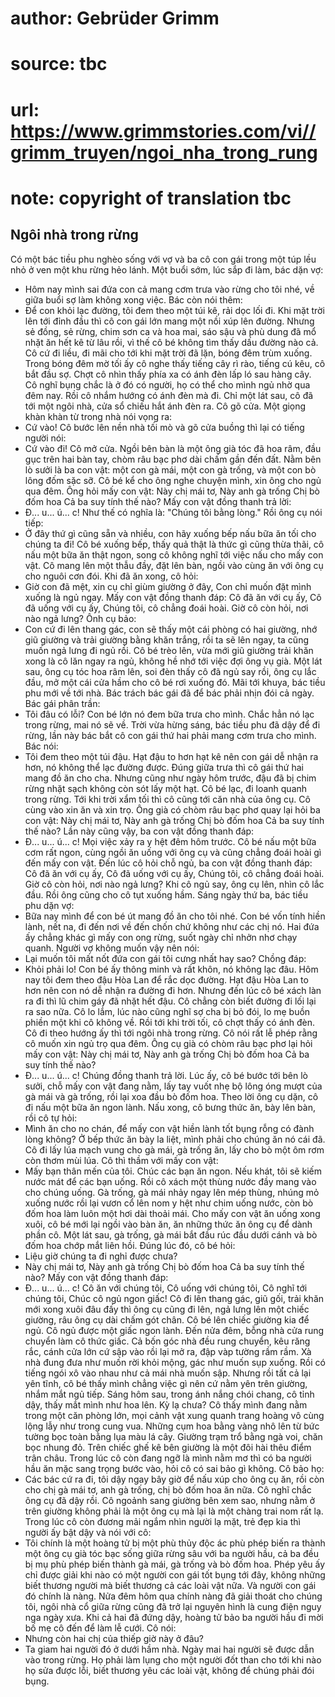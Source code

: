 # author: Gebrüder Grimm
# source: tbc
# url: https://www.grimmstories.com/vi//grimm_truyen/ngoi_nha_trong_rung
# note: copyright of translation tbc

## Ngôi nhà trong rừng 

Có một bác tiều phu nghèo sống với vợ và ba cô con gái trong một túp lều
nhỏ ở ven một khu rừng hẻo lánh. Một buổi sớm, lúc sắp đi làm, bác dặn
vợ:
- Hôm nay mình sai đứa con cả mang cơm trưa vào rừng cho tôi nhé, về
giữa buổi sợ làm không xong việc.
Bác còn nói thêm:
- Để con khỏi lạc đường, tôi đem theo một túi kê, rải dọc lối đi.
Khi mặt trời lên tới đỉnh đầu thì cô con gái lớn mang một nồi xúp lên
đường. Nhưng sẻ đồng, sẻ rừng, chim sơn ca và hoa mai, sáo sậu và phù
dung đã mổ nhặt ăn hết kê từ lâu rồi, vì thế cô bé không tìm thấy dấu
đường nào cả.
Cô cứ đi liều, đi mãi cho tới khi mặt trời đã lặn, bóng đêm trùm xuống.
Trong bóng đêm mờ tối ấy cô nghe thấy tiếng cây rì rào, tiếng cú kêu, cô
bắt đầu sợ. Chợt cô nhìn thấy phía xa có ánh đèn lấp ló sau hàng cây. Cô
nghĩ bụng chắc là ở đó có người, họ có thể cho mình ngủ nhờ qua đêm nay.
Rồi cô nhắm hướng có ánh đèn mà đi. Chỉ một lát sau, cô đã tới một ngôi
nhà, cửa sổ chiếu hắt ánh đèn ra. Cô gõ cửa. Một giọng khàn khàn từ
trong nhà nói vọng ra:
- Cứ vào!
Cô bước lên nền nhà tối mò và gõ cửa buồng thì lại có tiếng người nói:
- Cứ vào đi!
Cô mở cửa. Ngồi bên bàn là một ông già tóc đã hoa râm, đầu gục trên hai
bàn tay, chòm râu bạc phơ dài chấm gần đến đất. Nằm bên lò sưởi là ba
con vật: một con gà mái, một con gà trống, và một con bò lông đốm sặc
sỡ. Cô bé kể cho ông nghe chuyện mình, xin ông cho ngủ qua đêm. Ông hỏi
mấy con vật:
Này chị mái tơ,
Này anh gà trống
Chị bò đốm hoa
Cả ba suy tính thế nào?
Mấy con vật đồng thanh trả lời:
- Đ... u... ú... c!
Như thế có nghĩa là: "Chúng tôi bằng lòng."
Rồi ông cụ nói tiếp:
- Ở đây thứ gì cũng sẵn và nhiều, con hãy xuống bếp nấu bữa ăn tối cho
chúng ta đi!
Cô bé xuống bếp, thấy quả thật là thức gì cũng thừa thãi, cô nấu một bữa
ăn thật ngon, song cô không nghĩ tới việc nấu cho mấy con vật. Cô mang
lên một thẫu đầy, đặt lên bàn, ngồi vào cùng ăn với ông cụ cho nguôi cơn
đói. Khi đã ăn xong, cô hỏi:
- Giờ con đã mệt, xin cụ chỉ giùm giường ở đây, Con chỉ muốn đặt mình
xuống là ngủ ngay.
Mấy con vật đồng thanh đáp:
Cô đã ăn với cụ ấy,
Cô đã uống với cụ ấy,
Chúng tôi, cô chẳng đoái hoài.
Giờ cô còn hỏi, nơi nào ngả lưng?
Ônh cụ bảo:
- Con cứ đi lên thang gác, con sẽ thấy một cái phòng có hai giường, nhớ
giũ giường và trải giường bằng khăn trắng, rồi ta sẽ lên ngay, ta cũng
muốn ngả lưng đi ngủ rồi.
Cô bé trèo lên, vừa mới giũ giường trải khăn xong là cô lăn ngay ra ngủ,
không hề nhớ tới việc đợi ông vụ già.
Một lát sau, ông cụ tóc hoa râm lên, soi đèn thấy cô đã ngủ say rồi, ông
cụ lắc đầu, mở một cái cửa hầm cho cô bé rơi xuống đó.
Mãi tới khuya, bác tiều phu mới về tới nhà. Bác trách bác gái đã để bác
phải nhịn đói cả ngày.
Bác gái phân trần:
- Tôi đâu có lỗi? Con bé lớn nó đem bữa trưa cho mình. Chắc hẳn nó lạc
trong rừng, mai nó sẽ về.
Trời vừa hừng sáng, bác tiều phu đã dậy để đi rừng, lần này bác bắt cô
con gái thứ hai phải mang cơm trưa cho mình. Bác nói:
- Tôi đem theo một túi đậu. Hạt đậu to hơn hạt kê nên con gái dễ nhận ra
hơn, nó không thể lạc đường được.
Đúng giữa trưa thì cô gái thứ hai mang đồ ăn cho cha. Nhưng cũng như
ngày hôm trước, đậu đã bị chim rừng nhặt sạch không còn sót lấy một hạt.
Cô bé lạc, đi loanh quanh trong rừng. Tới khi trời xẩm tối thì cô cũng
tới căn nhà của ông cụ. Cô cùng vào xin ăn và xin trọ. Ông già có chòm
râu bạc phơ quay lại hỏi ba con vật:
Này chị mái tơ,
Này anh gà trống
Chị bò đốm hoa
Cả ba suy tính thế nào?
Lần này cũng vậy, ba con vật đồng thanh đáp:
- Đ... u... ú... c!
Mọi việc xảy ra y hệt đêm hôm trước. Cô bé nấu một bữa cơm rất ngon,
cùng ngồi ăn uống với ông cụ và cũng chẳng đoái hoài gì đến mấy con vật.
Đến lúc cô hỏi chỗ ngủ, ba con vật đồng thanh đáp:
Cô đã ăn với cụ ấy,
Cô đã uống với cụ ấy,
Chúng tôi, cô chẳng đoái hoài.
Giờ cô còn hỏi, nơi nào ngả lưng?
Khi cô ngủ say, ông cụ lên, nhìn cô lắc đầu. Rồi ông cũng cho cô tụt
xuống hầm.
Sáng ngày thứ ba, bác tiều phu dặn vợ:
- Bữa nay mình để con bé út mang đồ ăn cho tôi nhé. Con bé vốn tính hiền
lành, nết na, đi đến nơi về đến chốn chứ không như các chị nó. Hai đứa
ấy chẳng khác gì mấy con ong rừng, suốt ngày chỉ nhởn nhơ chạy quanh.
Người vợ không muốn vậy nên nói:
- Lại muốn tôi mất nốt đứa con gái tôi cưng nhất hay sao?
Chồng đáp:
- Khỏi phải lo! Con bé ấy thông minh và rất khôn, nó không lạc đâu. Hôm
nay tôi đem theo đậu Hòa Lan để rắc dọc đường. Hạt đậu Hòa Lan to hơn
nên con nó dễ nhận ra đường đi hơn.
Nhưng đến lúc cô bé xách làn ra đi thì lũ chim gáy đã nhặt hết đậu. Cô
chẳng còn biết đường đi lối lại ra sao nữa. Cô lo lắm, lúc nào cũng nghĩ
sợ cha bị bỏ đói, lo mẹ buồn phiền một khi cô không về.
Rồi tới khi trời tối, cô chợt thấy có ánh đèn. Cô đi theo hướng ấy thì
tới ngôi nhà trong rừng. Cô nói rất lễ phép rằng cô muốn xin ngủ trọ qua
đêm. Ông cụ già có chòm râu bạc phơ lại hỏi mấy con vật:
Này chị mái tơ,
Này anh gà trống
Chị bò đốm hoa
Cả ba suy tính thế nào?
- Đ... u... ú... c!
Chúng đồng thanh trả lời. Lúc ấy, cô bé bước tới bên lò sưởi, chỗ mấy
con vật đang nằm, lấy tay vuốt nhẹ bộ lông óng mượt của gà mái và gà
trống, rồi lại xoa đầu bò đốm hoa. Theo lời ông cụ dặn, cô đi nấu một
bữa ăn ngon lành. Nấu xong, cô bưng thức ăn, bày lên bàn, rồi cô tự
hỏi:
- Mình ăn cho no chán, để mấy con vật hiền lành tốt bụng rỗng có đành
lòng không? Ở bếp thức ăn bày la liệt, mình phải cho chúng ăn nó cái
đã.
Cô đi lấy lúa mạch vung cho gà mái, gà trống ăn, lấy cho bò một ôm rơm
còn thơm mùi lúa. Cô thì thầm với mấy con vật:
- Mấy bạn thân mến của tôi. Chúc các bạn ăn ngon. Nếu khát, tôi sẽ kiếm
nước mát để các bạn uống.
Rồi cô xách một thùng nước đầy mang vào cho chúng uống. Gà trống, gà mái
nhảy ngay lên mép thùng, nhúng mỏ xuống nước rồi lại vươn cổ lên nom y
hệt như chim uống nước, còn bò đốm hoa làm luôn một hơi dài thoải mái.
Cho mấy con vật ăn uống xong xuôi, cô bé mới lại ngồi vào bàn ăn, ăn
những thức ăn ông cụ để dành phần cô. Một lát sau, gà trống, gà mái bắt
đầu rúc đầu dưới cánh và bò đốm hoa chớp mắt liên hồi. Đúng lúc đó, cô
bé hỏi:
- Liệu giờ chúng ta đi nghỉ được chưa?
- Này chị mái tơ,
Này anh gà trống
Chị bò đốm hoa
Cả ba suy tính thế nào?
Mấy con vật đồng thanh đáp:
- Đ... u... ú... c!
Cô ăn với chúng tôi,
Cô uống với chúng tôi,
Cô nghĩ tới chúng tôi,
Chúc cô ngủ ngon giấc!
Cô đi lên thang gác, giũ gối, trải khăn mới xong xuôi đâu đấy thì ông cụ
cũng đi lên, ngả lưng lên một chiếc giường, râu ông cụ dài chấm gót
chân. Cô bé lên chiếc giường kia để ngủ.
Cô ngủ được một giấc ngon lành. Đến nửa đêm, bỗng nhà cửa rung chuyển
làm cô thức giấc. Cả bốn góc nhà đều rung chuyển, kêu răng rắc, cánh cửa
lớn cứ sập vào rồi lại mở ra, đập vàp tường rầm rầm. Xà nhà đung đưa như
muốn rời khỏi mộng, gác như muốn sụp xuống. Rồi có tiếng ngói xô vào
nhau như cả mái nhà muốn sập. Nhưng rồi tất cả lại yên tĩnh, cô bé thấy
mình chẳng việc gì nên cứ nằm yên trên giường, nhắm mắt ngủ tiếp.
Sáng hôm sau, trong ánh nắng chói chang, cô tỉnh dậy, thấy mắt mình như
hoa lên. Kỳ lạ chưa? Cô thấy mình đang nằm trong một căn phòng lớn, mọi
cảnh vật xung quanh trang hoàng vô cùng lộng lẫy như trong cung vua.
Những cụm hoa bằng vàng nhô lên từ bức tường bọc toàn bằng lụa màu lá
cây. Giường trạm trổ bằng ngà voi, chăn bọc nhung đỏ. Trên chiếc ghế kê
bên giường là một đôi hài thêu điểm trân châu. Trong lúc cô còn đang ngỡ
là mình nằm mơ thì có ba người hầu ăn mặc sang trọng bước vào, hỏi cô có
sai bảo gì không.
Cô bảo họ:
- Các bác cứ ra đi, tôi dậy ngay bây giờ để nấu xúp cho ông cụ ăn, rồi
còn cho chị gà mái tơ, anh gà trống, chị bò đốm hoa ăn nữa.
Cô nghĩ chắc ông cụ đã dậy rồi. Cô ngoảnh sang giường bên xem sao, nhưng
nằm ở trên giường không phải là một ông cụ mà lại là một chàng trai nom
rất lạ. Trong lúc cô còn đương mải ngắm nhìn người lạ mặt, trẻ đẹp kia
thì người ấy bật dậy và nói với cô:
- Tôi chính là một hoàng tử bị một phù thủy độc ác phù phép biến ra
thành một ông cụ già tóc bạc sống giữa rừng sâu với ba người hầu, cả ba
đều bị mụ phù phép biến thành gà mái, gà trống và bò đốm hoa. Phép yêu
ấy chỉ được giải khi nào có một người con gái tốt bụng tới đây, không
những biết thương người mà biết thương cả các loài vật nữa. Và người con
gái đó chính là nàng. Nửa đêm hôm qua chính nàng đã giải thoát cho chúng
tôi, ngôi nhà cổ giữa rừng cũng đã trở lại nguyên hình là cung điện nguy
nga ngày xưa.
Khi cả hai đã đứng dậy, hoàng tử bảo ba người hầu đi mời bố mẹ cô đến để
làm lễ cưới.
Cô nói:
- Nhưng còn hai chị của thiếp giờ này ở đâu?
- Ta giam hai người đó ở dưới hầm nhà. Ngày mai hai người sẽ được dẫn
vào trong rừng. Họ phải làm lụng cho một người đốt than cho tới khi nào
họ sửa được lỗi, biết thương yêu các loài vật, không để chúng phải đói
bụng.
